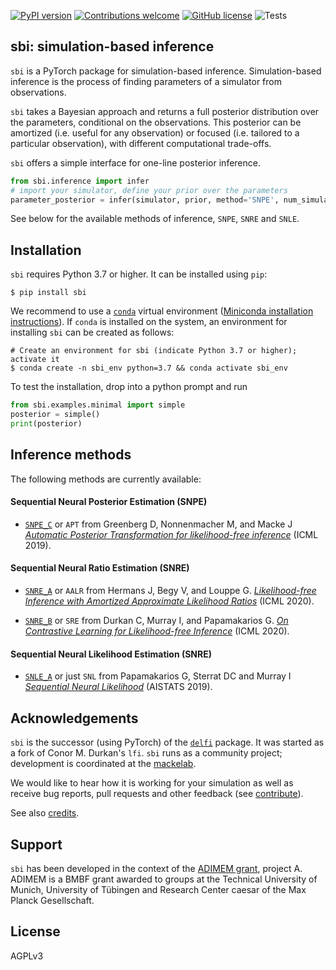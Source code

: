 [![PyPI version](https://badge.fury.io/py/sbi.svg)](https://badge.fury.io/py/sbi)
[![Contributions welcome](https://img.shields.io/badge/contributions-welcome-brightgreen.svg?style=flat)](https://github.com/mackelab/sbi/blob/master/CONTRIBUTING.md)
[![GitHub license](https://img.shields.io/github/license/mackelab/sbi)](https://github.com/mackelab/sbi/blob/master/LICENSE.txt)
![Tests](https://github.com/mackelab/sbi/workflows/Tests/badge.svg?branch=master)

## sbi: simulation-based inference

`sbi` is a PyTorch package for simulation-based inference. Simulation-based inference is
the process of finding parameters of a simulator from observations.

`sbi` takes a Bayesian approach and returns a full posterior distribution
over the parameters, conditional on the observations. This posterior can be amortized (i.e.
useful for any observation) or focused (i.e. tailored to a particular observation), with different
computational trade-offs.

`sbi` offers a simple interface for one-line posterior inference.

```python
from sbi.inference import infer
# import your simulator, define your prior over the parameters
parameter_posterior = infer(simulator, prior, method='SNPE', num_simulations=100)
```
See below for the available methods of inference, `SNPE`, `SNRE` and `SNLE`.


## Installation

`sbi` requires Python 3.7 or higher. It can be installed using `pip`:
```commandline
$ pip install sbi
```

We recommend to use a [`conda`](https://docs.conda.io/en/latest/miniconda.html) virtual
environment ([Miniconda installation instructions](https://docs.conda.io/en/latest/miniconda.html])). If `conda` is installed on the system, an environment for
installing `sbi` can be created as follows:
```commandline
# Create an environment for sbi (indicate Python 3.7 or higher); activate it
$ conda create -n sbi_env python=3.7 && conda activate sbi_env
```

To test the installation, drop into a python prompt and run
```python
from sbi.examples.minimal import simple
posterior = simple()
print(posterior)
```


## Inference methods

The following methods are currently available:

#### Sequential Neural Posterior Estimation (SNPE)

* [`SNPE_C`](https://www.mackelab.org/sbi/reference/#sbi.inference.snpe.snpe_c.SNPE_C) or `APT` from Greenberg D, Nonnenmacher M, and Macke J [_Automatic
  Posterior Transformation for likelihood-free
  inference_](https://arxiv.org/abs/1905.07488) (ICML 2019).

#### Sequential Neural Ratio Estimation (SNRE)

* [`SNRE_A`](https://www.mackelab.org/sbi/reference/#sbi.inference.snre.snre_a.SNRE_A) or `AALR` from Hermans J, Begy V, and Louppe G. [_Likelihood-free Inference with Amortized Approximate Likelihood Ratios_](https://arxiv.org/abs/1903.04057) (ICML 2020).

* [`SNRE_B`](https://www.mackelab.org/sbi/reference/#sbi.inference.snre.snre_b.SNRE_B) or `SRE` from Durkan C, Murray I, and Papamakarios G. [_On Contrastive Learning for Likelihood-free Inference_](https://arxiv.org/abs/2002.03712) (ICML 2020).

#### Sequential Neural Likelihood Estimation (SNRE)
* [`SNLE_A`](https://www.mackelab.org/sbi/reference/#sbi.inference.snle.snle_a.SNLE_A) or just `SNL` from Papamakarios G, Sterrat DC and Murray I [_Sequential
  Neural Likelihood_](https://arxiv.org/abs/1805.07226) (AISTATS 2019).
>


## Acknowledgements

`sbi` is the successor (using PyTorch) of the
[`delfi`](https://github.com/mackelab/delfi) package. It was started as a fork of Conor
M. Durkan's `lfi`. `sbi` runs as a community project; development is coordinated at the
[mackelab](https://uni-tuebingen.de/en/research/core-research/cluster-of-excellence-machine-learning/research/research/cluster-research-groups/professorships/machine-learning-in-science/).

We would like to hear how it is working for your simulation as well as receive bug
reports, pull requests and other feedback (see
[contribute](http://www.mackelab.org/sbi/contribute/)).

See also [credits](https://github.com/mackelab/sbi/blob/master/docs/docs/credits.md).


## Support

`sbi` has been developed in the context of the [ADIMEM
grant](https://fit.uni-tuebingen.de/Activity/Details?id=6097), project A. ADIMEM is a
BMBF grant awarded to groups at the Technical University of Munich, University of
Tübingen and Research Center caesar of the Max Planck Gesellschaft.


## License

AGPLv3
